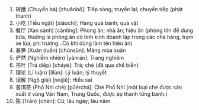 1. 转播 (Chuyển bá) [zhuǎnbō]: Tiếp sóng; truyền lại; chuyển tiếp (phát thanh)
2. 小吃 (Tiểu ngật) [xiǎochī]: Hàng quà bánh; quà vặt
3. 餐厅 (Xan sảnh) [cāntīng]: Phòng ăn; nhà ăn; hiệu ăn (phòng lớn để dùng bữa, thường là phòng ăn có tính kinh doanh lập trong các nhà hàng, trạm xe lửa, phi trường...Có khi dùng làm tên hiệu ăn)
4. 春笋 (Xuân duẩn) [chūnsǔn]: Măng mùa xuân
5. 俨然 (Nghiễm nhiên) [yǎnrán]: Trang nghiêm
6. 茶叶 (Trà diệp) [cháyè]: Trà; chè (đã qua chế biến)
7. 理论 (Lí luận) [lǐlùn]: Lý luận; lý thuyết
8. 误解 (Ngộ giải) [wùjiě]: Hiểu sai
9. 普洱茶 (Phổ Nhỉ chè) [pǔérchá]: Chè Phổ Nhỉ (một loại chè được sản xuất ở vùng Vân Nam, Trung Quốc, được ép thành từng bánh.)
10. 陈 (Trần) [chén]: Cũ; lâu ngày; lâu năm